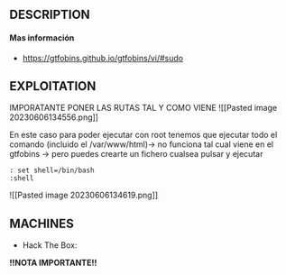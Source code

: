 
## DESCRIPTION



#### Mas información
* https://gtfobins.github.io/gtfobins/vi/#sudo


## EXPLOITATION
IMPORATANTE PONER LAS RUTAS TAL Y COMO VIENE
![[Pasted image 20230606134556.png]]

En este caso para poder ejecutar con root tenemos que ejecutar todo el comando (incluido el /var/www/html)→ no funciona tal cual viene en el gtfobins → pero puedes crearte un fichero cualsea pulsar y ejecutar 

```
: set shell=/bin/bash
:shell
```

![[Pasted image 20230606134619.png]]
## MACHINES

* Hack The Box: 

**!!NOTA IMPORTANTE!!** 